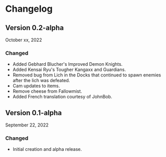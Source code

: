 # Changelog

## Version 0.2-alpha

October xx, 2022

### Changed 

- Added Gebhard Blucher's Improved Demon Knights.
- Added Kensai Ryu's Tougher Kangaxx and Guardians.
- Removed bug from Lich in the Docks that continued to spawn enemies after the lich was defeated.
- Cam updates to items.
- Remove cheese from Fallowmist.
- Added French translation courtesy of JohnBob.

## Version 0.1-alpha

September 22, 2022

### Changed 

- Initial creation and alpha release.
